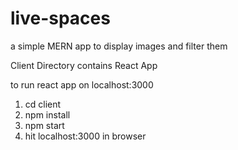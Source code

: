 # live-spaces
a simple MERN app to display images and filter them


Client Directory contains React App

to run react app on localhost:3000
 
 1. cd client
 2. npm install
 3. npm start
 4. hit localhost:3000 in browser
